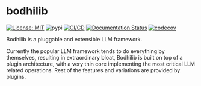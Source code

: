 # bodhilib
[![License: MIT](https://img.shields.io/badge/license-MIT-blue)](https://github.com/BodhiSearch/bodhilib/blob/main/LICENSE)
![pypi](https://img.shields.io/pypi/v/bodhilib.svg)
[![CI/CD](https://github.com/BodhiSearch/bodhilib/actions/workflows/main.yml/badge.svg)](https://github.com/BodhiSearch/bodhilib/actions/workflows/main.yml)
[![Documentation Status](https://readthedocs.org/projects/bodhilib/badge/?version=stable&style=default)](https://bodhilib.readthedocs.io/en/stable/)
[![codecov](https://codecov.io/gh/BodhiSearch/bodhilib/branch/main/graph/badge.svg?token=EXFQHNBA9Z)](https://codecov.io/gh/BodhiSearch/bodhilib/)

Bodhilib is a pluggable and extensible LLM framework.

Currently the popular LLM framework tends to do everything by themselves, resulting in extraordinary bloat,
Bodhilib is built on top of a plugin architecture, with a very thin core implementing the most
critical LLM related operations. Rest of the features and variations are provided by plugins.
